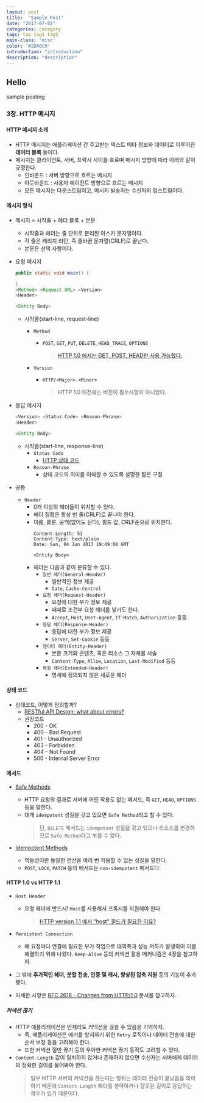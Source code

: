 ```yaml
---
layout: post
title:  "Sample Post"
date: "2017-07-02"
categories: category
tags: tag tag1 tag2
main-class: 'misc'
color: '#2DA0C9'
introduction: "introduction"
description: "description"
---
```


## Hello
sample posting

### 3장. HTTP 메시지
#### HTTP 메시지 소개
* HTTP 메시지는 애플리케이션 간 주고받는 텍스트 메타 정보와 데이터로 이루어진 **데이터 블록** 들이다.
* 메시지는 클라이언트, 서버, 프락시 사이를 흐르며 메시지 방향에 따라 아래와 같이 규정한다.
    * 인바운드 : 서버 방향으로 흐르는 메시지
    * 아웃바운드 : 사용자 에이전트 방향으로 흐르는 메시지
    * 모든 메시지는 다운스트림이고, 메시지 발송자는 수신자의 업스트림이다.

#### 메시지 형식
* 메시지 = 시작줄 + 헤더 블록 + 본문
    * 시작줄과 헤더는 줄 단위로 분리된 아스키 문자열이다.
    * 각 줄은 캐리지 리턴, 즉 줄바꿈 문자열(CRLF)로 끝난다.
    * 본문은 선택 사항이다.
* 요청 메시지
    ```java
    public static void main() {

    }
    <Method> <Request URL> <Version>
    <Header>

    <Entity Body>
    ```

    * 시작줄(start-line, request-line)
        * `Method`
            * `POST`, `GET`, `PUT`, `DELETE`, `HEAD`, `TRACE`, `OPTIONS`
                > [HTTP 1.0 에서는 GET, POST, HEAD만 사용 가능했다.](https://www.w3.org/Protocols/HTTP/1.0/spec.html#Method)

        * `Version`
            * `HTTP/<Major>.<Minor>`
                > HTTP 1.0 이전에는 버전이 필수사항이 아니었다.

* 응답 메시지
    ```java
    <Version> <Status Code> <Reason-Phrase>
    <Header>

    <Entity Body>
    ```

    * 시작줄(start-line, response-line)
        * `Status Code`
            * [HTTP 상태 코드](https://en.wikipedia.org/wiki/List_of_HTTP_status_codes)
        * `Reason-Phrase`
            * 상태 코드의 의미를 이해할 수 있도록 설명한 짧은 구절

* 공통
    * `Header`
        * 0개 이상의 헤더들이 위치할 수 있다.
        * 헤더 집합은 항상 빈 줄(CRLF)로 끝나야 한다.
        * 이름, 콜론, 공백(없어도 된다), 필드 값, CRLF순으로 위치한다.
            ```
            Content-Length: 51
            Content-Type: text/plain
            Date: Sun, 04 Jun 2017 19:49:00 GMT

            <Entity Body>
            ```
        * 헤더는 다음과 같이 분류할 수 있다.
            * `일반 헤더(General-Header)`
                * 일반적인 정보 제공
                * `Date`, `Cache-Control`
            * `요청 헤더(Request-Header)`
                * 요청에 대한 부가 정보 제공
                * 때때로 조건부 요청 헤더를 넣기도 한다.
                * `Accept`, `Host`, `Uset-Agent`, `If-Match`, `Authorization` 등등
            * `응답 헤더(Response-Header)`
                * 응답에 대한 부가 정보 제공
                * `Server`, `Set-Cookie` 등등
            * `엔티티 헤더(Entity-Header)`
                * 본문 크기와 콘텐츠, 혹은 리소스 그 자체를 서술
                * `Content-Type`, `Allow`, `Location`, `Last-Modified` 등등
            * `확장 헤더(Extended-Header)`
                * 명세에 정의되지 않은 새로운 헤더

#### 상태 코드
* 상태코드, 어떻게 정의할까?
    * [RESTful API Design: what about errors?](https://apigee.com/about/blog/technology/restful-api-design-what-about-errors)
    * 권장코드
        * 200 - OK
        * 400 - Bad Request
        * 401 - Unauthorized
        * 403 - Forbidden
        * 404 - Not Found
        * 500 - Internal Server Error

#### 메서드
* [Safe Methods](https://tools.ietf.org/html/rfc7231#section-4.2.1)
    * HTTP 요청의 결과로 서버에 어떤 작용도 없는 메서드, 즉 `GET`, `HEAD`, `OPTIONS` 등을 말한다.
    * 대개 `idempotent` 성질을 갖고 있으면 `Safe Method`라고 할 수 있다.
        > 단, `DELETE` 메서드는 `idempotent` 성질을 갖고 있으나 리소스를 변경하므로 `Safe Method`라고 부를 수 없다.

* [Idempotent Methods](https://tools.ietf.org/html/rfc7231#section-4.2.2)
    * 멱등성이란 동일한 연산을 여러 번 적용할 수 있는 성질을 말한다.
    * `POST`, `LOCK`, `PATCH` 등의 메서드는 `non-idempotent` 메서드다.


#### HTTP 1.0 vs HTTP 1.1
* `Host Header`
    * 요청 헤더에 반드시! `Host`를 사용해서 프록시를 지원해야 한다.
        > [HTTP version 1.1 에서 "host" 필드가 필요한 이유?](https://bluestarblogkr.blogspot.kr/2011/10/http10-11.html)

* `Persistent Connection`
    * 매 요청마다 연결에 필요한 부가 작업으로 대역폭과 성능 저하가 발생하여 이를 해결하기 위해 나왔다. `Keep-Alive` 등의 커넥션 활용 메커니즘은 4장을 참고하자.
* 그 밖에 **추가적인 헤더, 분할 전송, 인증 및 캐시, 향상된 압축 지원** 등의 기능이 추가됐다.
* 자세한 사항은 [RFC 2616 - Changes from HTTP/1.0](http://greenbytes.de/tech/webdav/rfc2616.html#rfc.section.19.6.1) 문서를 참고하자.

##### 커넥션 끊기
* HTTP 애플리케이션은 언제라도 커넥션을 끊을 수 있음을 기억하자.
    * 즉, 애플리케이션은 에러를 방지하기 위한 `Retry` 로직이나 데이터 전송에 대한 순서 보장 등을 고려해야 한다.
    * 또한 커넥션 절반 끊기 등의 우아한 커넥션 끊기 동작도 고려할 수 있다.
* `Content-Length` 값이 일치하지 않거나 존재하지 않으면 수신자는 서버에게 데이터의 정확한 길이를 물어봐야 한다.
    > 일부 HTTP 서버의 커넥션을 끊는다는 행위는 데이터 전송이 끝났음을 의미하기 때문에 `Content-Length` 헤더를 생략하거나 잘못된 길이로 응답하는 경우가 있기 때문이다.
